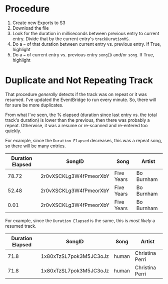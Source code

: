 # Procedure

1. Create new Exports to S3
2. Download the file
3. Look for the duration in milliseconds between previous entry to current entry. Divide that by the current entry's `trackDurationMS`.
4. Do a `=` of that duration between current entry vs. previous entry. If True, highlight
5. Do a `=` of current entry vs. previous entry `songID` and/or `song`. If True, highlight

# Duplicate and Not Repeating Track

That procedure *generally* detects if the track was on repeat or it was resumed. I've updated the EventBridge to run every minute. So, there will for sure be more duplicates.

From what I've seen, the % elapsed (duration since last entry vs. the total track's duration) is lower than the previous, then there was probably a repeat. Otherwise, it was a resume or re-scanned and re-entered too quickly.

For example, since the `Duration Elapsed` decreases, this was a repeat song, so there will be many entries.

| Duration Elapsed | SongID                 | Song       | Artist     |
|------------------|------------------------|------------|------------|
| 78.72            | 2r0vXSCKLg3W4fPmeorXbY | Five Years | Bo Burnham |
| 52.48            | 2r0vXSCKLg3W4fPmeorXbY | Five Years | Bo Burnham |
| 0.01             | 2r0vXSCKLg3W4fPmeorXbY | Five Years | Bo Burnham |


For example, since the `Duration Elapsed` is the same, this is *most likely* a resumed track.

| Duration Elapsed | SongID                 | Song  | Artist          |
|------------------|------------------------|-------|-----------------|
| 71.8             | 1x80xTzSL7pok3M5JC3oJz | human | Christina Perri |
| 71.8             | 1x80xTzSL7pok3M5JC3oJz | human | Christina Perri |